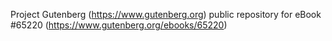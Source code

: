 Project Gutenberg (https://www.gutenberg.org) public repository for
eBook #65220 (https://www.gutenberg.org/ebooks/65220)
